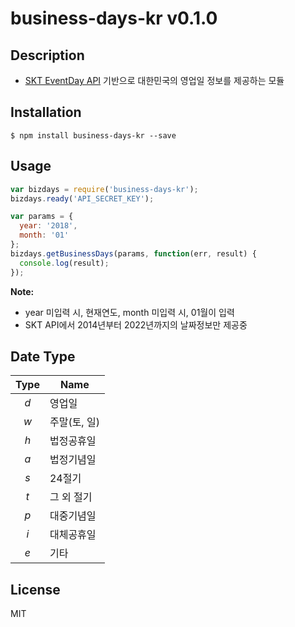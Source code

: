 # business-days-kr v0.1.0

## Description

- [SKT EventDay API](https://developers.sktelecom.com/content/sktApi/view/?svcId=10072) 기반으로 대한민국의 영업일 정보를 제공하는 모듈


## Installation

```console
$ npm install business-days-kr --save
```


## Usage

```js
var bizdays = require('business-days-kr');
bizdays.ready('API_SECRET_KEY');

var params = {
  year: '2018',
  month: '01'
};
bizdays.getBusinessDays(params, function(err, result) {
  console.log(result);
});
```
**Note:**
- year 미입력 시, 현재연도, month 미입력 시, 01월이 입력
- SKT API에서 2014년부터 2022년까지의 날짜정보만 제공중

## Date Type
Type | Name
:---:| ---
*d* | 영업일
*w* | 주말(토, 일)
*h* | 법정공휴일
*a* | 법정기념일
*s* | 24절기
*t* | 그 외 절기
*p* | 대중기념일
*i* | 대체공휴일
*e* | 기타


## License

MIT
